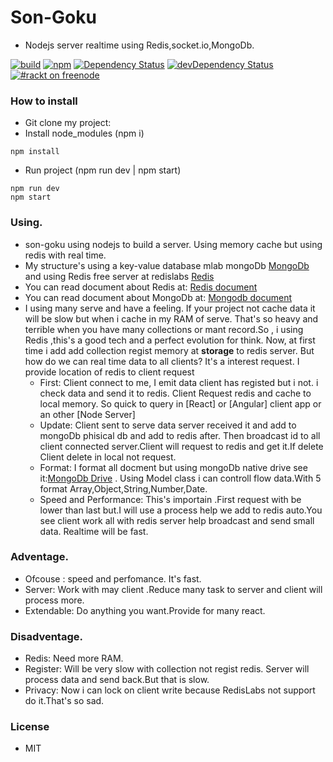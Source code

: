# Son-Goku
- Nodejs server realtime using Redis,socket.io,MongoDb.

[![build](https://img.shields.io/travis/USER/REPO.svg)](/dist/)
[![npm](https://img.shields.io/npm/v/npm.svg)](https://www.npmjs.com/)
[![Dependency Status](https://david-dm.org/socketio/socket.io-client.svg)](/dist/)
[![devDependency Status](https://david-dm.org/socketio/socket.io-client/dev-status.svg)](/dist)
[![#rackt on freenode](https://img.shields.io/badge/irc-%23rackt%20%40%20freenode-61DAFB.svg?style=flat-square)](https://webchat.freenode.net/)

 	
### How to install
- Git clone my project:
- Install node_modules (npm i)
```
npm install
```
- Run project (npm run dev | npm start)
```
npm run dev
npm start
```

### Using.

- son-goku using nodejs to build a server. Using memory cache but using redis with real time.
- My structure's using a key-value database mlab mongoDb [MongoDb](https://mlab.com/) and using Redis free server at redislabs [Redis](https://redislabs.com/)
- You can read document about Redis at: [Redis document](https://redis.io/documentation)
- You can read document about MongoDb at: [Mongodb document](https://docs.mongodb.com/)
- I using many serve and have a feeling. If your project not cache data it will be slow but when i cache in my RAM of serve. That's so heavy and terrible when you have many collections or mant record.So , i using Redis ,this's a good tech and a perfect evolution for think. Now, at first time i add add collection regist memory at __storage__ to redis server. But how do we can real time data to all clients? It's a interest request. I provide location of redis to client request
  + First: Client connect to me, I emit data client has registed but i not. i check data and send it to redis. Client Request redis and cache to local memory. So quick to query in [React] or [Angular] client app or an other [Node Server]
  + Update: Client sent to serve data server received it and add to mongoDb phisical db and add to redis after. Then broadcast id to all client connected server.Client will request to redis and get it.If delete Client delete in local not request.
  + Format: I format all docment but using mongoDb native drive see it:[MongoDb Drive](https://www.npmjs.com/package/mongodb) . Using Model class i can controll flow data.With 5 format Array,Object,String,Number,Date.
  + Speed and Performance: This's importain .First request with be lower than last but.I will use a process help we add to redis auto.You see client work all with redis server help broadcast and send small data. Realtime will be fast.

### Adventage.

- Ofcouse : speed and perfomance. It's fast.
- Server: Work with may client .Reduce many task to server and client will process more.
- Extendable: Do anything you want.Provide for many react.

### Disadventage.

- Redis: Need more RAM.
- Register: Will be very slow with collection not regist redis. Server will process data and send back.But that is slow.
- Privacy: Now i can lock on client write because RedisLabs not support do it.That's so sad.

### License
- MIT